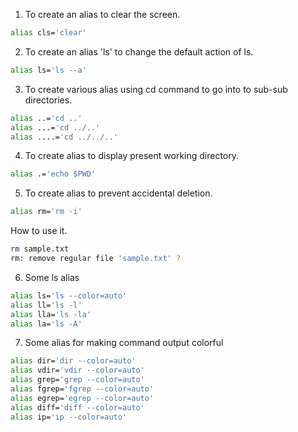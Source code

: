 1. To create an alias to clear the screen.
```bash
alias cls='clear'
```

2. To create an alias 'ls' to change the default action of ls.
```bash
alias ls='ls --a'
```

3. To create various alias using cd command to go into to sub-sub directories.
```bash
alias ..='cd ..' 
alias ...='cd ../..'
alias ....='cd ../../..'
```

4. To create alias to display present working directory.
```bash
alias .='echo $PWD'
```

5. To create alias to prevent accidental deletion.
```bash
alias rm='rm -i'
```
How to use it.
```bash
rm sample.txt
rm: remove regular file 'sample.txt' ? 
```
6. Some ls alias
```bash
alias ls='ls --color=auto'
alias ll='ls -l'
alias lla='ls -la'
alias la='ls -A'
```
7. Some alias for making command output colorful
```bash
alias dir='dir --color=auto'
alias vdir='vdir --color=auto'
alias grep='grep --color=auto'
alias fgrep='fgrep --color=auto'
alias egrep='egrep --color=auto'
alias diff='diff --color=auto'
alias ip='ip --color=auto'
```